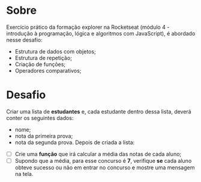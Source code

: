 # Sobre
Exercício prático da formação explorer na Rocketseat (módulo 4 - introdução à programação, lógica e algoritmos com JavaScript), é abordado nesse desafio:
- Estrutura de dados com objetos;
- Estrutura de repetição;
- Criação de funções;
- Operadores comparativos;
# Desafio
Criar uma lista de **estudantes** e, cada estudante dentro dessa lista, deverá conter os seguintes dados:
- nome;
- nota da primeira prova;
- nota da segunda prova.
Depois de criada a lista:
- [ ]  Crie uma **função** que irá calcular a média das notas de cada aluno;
- [ ]  Supondo que a média, para esse concurso é **7**, verifique **se** cada aluno obteve sucesso ou não em entrar no concurso e mostre uma mensagem na tela.
